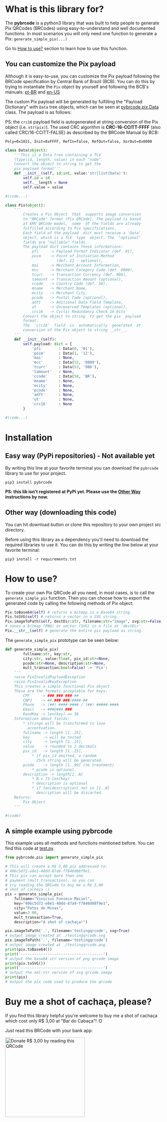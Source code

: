 What is this library for?
=========================

The **pybrcode** is a python3 library that was built to help people to generate Pix QRCodes (BRCodes) using easy-to-understand and well documented functions. In most scenarios you will only need one function to generate a Pix: `generate_simple_pix(...)`

Go to [How to use?](#how-to-use) section to learn how to use this function.

You can customize the Pix payload
---------------------------------

Although it is easy-to-use, you can customize the Pix payload following the BRCode specification by Central Bank of Brazil (BCB). You can do this by trying to instantiate the `Pix` object by yourself and following the BCB's manuals: [pt-BR](https://www.bcb.gov.br/content/estabilidadefinanceira/SiteAssets/Manual%20do%20BR%20Code.pdf) and [en-US](https://www.bcb.gov.br/content/config/Documents/BR_Code_MANUAL_Version_2_May_2020.pdf)

The custom Pix payload will be generated by fulfilling the "Payload Dictionary" with `Data` tree objects, which can be seen at [pybrcode.pix.Data](pybrcode/pix.py) class. The payload is as follows:

PS: the `crc16` payload field is autogenerated at string conversion of the Pix object (i.e. `str(pix)`). The used CRC algorithm is **CRC-16-CCITT-FFFF** (also called CRC/16-CCITT-FALSE) as described by the BRCode Manual by BCB:
```
Poly=0x1021, Init=0xFFFF, RefIn=false, RefOut=false, XorOut=0x0000
```

```python
class Data(object):
    '''This is a Data tree containing a TLV 
    (type|id, length, value) in each "node".
    Convert the object to string to get the
    pix payload format'''
    def __init__(self, id:int, value:'str|list(Data)'):
        self.id = id
        self.__length = None
        self.value = value

#(code...)

class Pix(object):
    '''
        Creates a Pix Object  that  supports image conversion
        to "BRCode" format (Pix QRCode). The payload is based 
        at EMV QRCode model,  some  of the fields are already 
        fulfilled according to Pix specifications.
        Each field of the payload  dict must receive a 'Data'
        object, which is a TLV  type  object. The  "optional"
        fields are "nullable" fields.
        The payload dict contains these informations:
            pfi     -> Payload Format Indicator (def. 01),
            poim    -> Point of Initiation Method 
                       (def. 12 - optional),
            mai     -> Merchant Account Information,
            mcc     -> Merchant Category Code (def. 0000),
            tcurr   -> Transaction Currency (def. 986),
            tamount -> Transaction Amount (optional),
            ccode   -> Country Code (def. 58),
            mname   -> Merchant Name,
            mcity   -> Merchant City,
            pcode   -> Postal Code (optional),
            adft    -> Aditional Data Field Template,
            ut      -> Unreserved Templates (optional),
            crc16   -> Cyclic Redundancy Check 16 bits
        Convert the object to string  to get the pix  payload
        format.
        The  'crc16'  field  is  automatically  generated  at
        conversion of the Pix object to string __str__.
    '''
    def __init__(self):
        self.payload: dict = {
            'pfi'       : Data(0, '01'),
            'poim'      : Data(1, '12'),
            'mai'       : None,
            'mcc'       : Data(52, '0000'),
            'tcurr'     : Data(53, '986'),
            'tamount'   : None,
            'ccode'     : Data(58, 'BR'),
            'mname'     : None,
            'mcity'     : None,
            'pcode'     : None,
            'adft'      : None,
            'ut'        : None,
            'crc16'     : None
        }

#(code...)
```

Installation
============

Easy way (PyPi repositories) - Not available yet
------------------------------------------------
By writing this line at your favorite terminal you can download the `pybrcode` library to use for your project.
```properties
pip3 install pybrcode
```

**PS: this lib isn't registered at PyPi yet. Please use the [Other Way](#other-way-downloading-this-code) instructions by now.**

Other way (downloading this code)
--------------------------------
You can hit download button or clone this repository to your own project src directory.

Before using this library as a dependency you'll need to download the required libraries to use it. You can do this by writing the line below at your favorite terminal:

```properties
pip3 install -r requirements.txt
```

How to use?
===========

To create your own Pix QRCode all you need, in most cases, is to call the `generate_simple_pix` function. Then you can choose how to export the generated code by calling the following methods of Pix object:
```python
Pix.toBase64(self) # returns a bitmap in a Base64 string.
Pix.toSVG(self) # returns a vector in a SVG string.
Pix.imageToPath(self, destDir:str, filename:str="image", svg:str=False)
# saves a bitmap (PNG) or vector (SVG) in a file at 'destDir'.
Pix.__str__(self) # generate the entire pix payload as string.
```

The `generate_simple_pix` prototype can be seen below:

```python
def generate_simple_pix(
        fullname:str, key:str, 
        city:str, value:float, pix_id:str=None,
        pcode:str=None, description:str=None,
        mult_transaction:bool=False) -> 'Pix':
    '''
    raise PixInvalidPayloadException
    raise PixInvalidKeyException
    This creates a simple functional Pix object.
    These are the formats acceptable for keys:
        CPF     -> ###.###.###-##
        CNPJ    -> ##.###.###/####-##
        Phone   -> (##) ####-#### / (##) #####-####
        Email   -> ###@###.###
        RandKey -> len(key) == 36
    Information about fields:
        * strings will be transformed to lose
          accentuation.
        fullname -> length [1..25],
        key      -> will be tested
        city     -> length [1..15],
        value    -> rounded to 2 decimals
        pix_id   -> length [1..25],
            * if pix_id omitted, a random
              25ch string will be generated.
        pcode    -> length [1..99] (no treatment)
            * pcode is optional
        description -> length[1..N]
            * N = 73-len(key)
            * description is optional
            * if len(description) not in [1..N]
              description will be discarted.
    Returns:
        Pix Object
    '''

#(code)
```
A simple example using **pybrcode**
-----------------------------------

This example uses all methods and functions mentioned before. You can find this code at [test.py](test.py).

```python
from pybrcode.pix import generate_simple_pix

# This will create a R$ 3,00 pix addressed to:
# 406c5d72-e8e1-40dd-87a9-f7846d08f9e1.
# This pix can accept more than one 
# payment (mult_transaction), so you can 
# try reading the QRCode to buy me a R$ 3,00
# shot of cachaça :)
pix = generate_simple_pix(
    fullname="Vinicius Fonseca Maciel",
    key="406c5d72-e8e1-40dd-87a9-f7846d08f9e1",
    city="Patos de Minas", 
    value=3.00,
    mult_transaction=True,
    description="A shot of cachaça!")

pix.imageToPath('.', filename='testingqrcode', svg=True)
# output image created at ./testingqrcode.svg
pix.imageToPath('.', filename='testingqrcode')
# output image created at ./testingqrcode.png
print(pix.toBase64())
print('-------------------------------------')
# output the base64-str version of png qrcode image
print(pix.toSVG())
print('-------------------------------------')
# output the xml-str version of svg qrcode image
print(pix)
# output the pix code used to produce the qrcode

```

Buy me a shot of cachaça, please?
=================================

If you find this library helpful you're welcome to buy me a shot of cachaça which cost only R$ 3,00 at "Bar do Cabaça"! :D

Just read this BRCode with your bank app:

<img src="./testingqrcode.png" alt="Donate R$ 3,00 by reading this QRCode" width="256">
